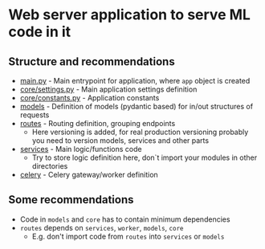 # Web server application to serve ML code in it

## Structure and recommendations

- [main.py](main.py) - Main entrypoint for application, where `app` object is created
- [core/settings.py](core/settings.py) - Main application settings definition
- [core/constants.py](core/constants.py) - Application constants
- [models](models) - Definition of models (pydantic based) for in/out structures of requests
- [routes](routes) - Routing definition, grouping endpoints
  - Here versioning is added, for real production versioning probably you need to version models, services and other parts
- [services](services) - Main logic/functions code
  - Try to store logic definition here, don`t import your modules in other directories
- [celery](celery) - Celery gateway/worker definition

## Some recommendations

- Code in `models` and `core` has to contain minimum dependencies
- `routes` depends on `services`, `worker`, `models`, `core`
  - E.g. don't import code from `routes` into `services` or `models`
